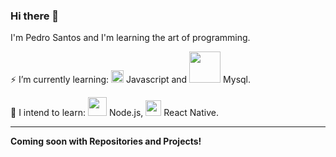 ### Hi there 👋

I'm Pedro Santos and I'm learning the art of programming.

⚡ I’m currently learning: <img src="https://upload.wikimedia.org/wikipedia/commons/9/99/Unofficial_JavaScript_logo_2.svg" width="20px"> Javascript and <img src="https://cdn.worldvectorlogo.com/logos/mysql.svg" width="50px"> Mysql.

🔭 I intend to learn: <img src="https://camo.githubusercontent.com/05c3c40855b59ee0e667cadc80ed4577f35672c9/68747470733a2f2f692e6962622e636f2f7656786d794e322f6e6f64652e706e67" width="30px">  Node.js, <img src="https://camo.githubusercontent.com/35746c4974904629e84e236021066c5d17902040/68747470733a2f2f692e6962622e636f2f3452484d6d4c512f72656163742e706e67" width="25px">  React Native.

---
**Coming soon with Repositories and Projects!**

